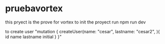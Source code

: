 # pruebavortex

this pryect is the prove for vortex
to init the proyect run npm run dev


to create user
"mutation {
  createUser(name: "cesar",
    lastname: "cesar2",
  ){
    id
    name
    lastname
    initial
  }
}"